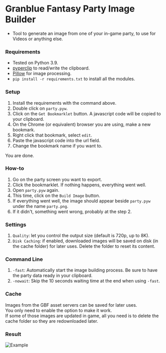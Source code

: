 # Granblue Fantasy Party Image Builder  
* Tool to generate an image from one of your in-game party, to use for Videos or anything else.  
### Requirements  
* Tested on Python 3.9.  
* [pyperclip](https://pypi.org/project/pyperclip/) to read/write the clipboard.  
* [Pillow](https://pillow.readthedocs.io/en/stable/) for image processing.  
* `pip install -r requirements.txt` to install all the modules.  
### Setup  
1. Install the requirements with the command above.  
2. Double click on `party.pyw`.  
3. Click on the `Get Bookmarklet` button. A javascript code will be copied to your clipboard.  
4. On the Chrome (or equivalent) browser you are using, make a new bookmark.  
5. Right click that bookmark, select `edit`.  
6. Paste the javascript code into the url field.  
7. Change the bookmark name if you want to.  
  
You are done.  
### How-to  
1. Go on the party screen you want to export.  
2. Click the bookmarklet. If nothing happens, everything went well.  
3. Open `party.pyw` again.  
4. This time, click on the `Build Image` button.  
5. If everything went well, the image should appear beside `party.pyw` under the name `party.png`.  
6. If it didn't, something went wrong, probably at the step 2.  
### Settings  
1. `Quality`: let you control the output size (default is 720p, up to 8K).  
2. `Disk Caching`: if enabled, downloaded images will be saved on disk (in the cache folder) for later uses. Delete the folder to reset its content.  
### Command Line  
1. `-fast`: Automatically start the image building process. Be sure to have the party data ready in your clipboard.  
2. `-nowait`: Skip the 10 seconds waiting time at the end when using `-fast`.  
### Cache  
Images from the GBF asset servers can be saved for later uses.  
You only need to enable the option to make it work.  
If some of those images are updated in game, all you need is to delete the cache folder so they are redownloaded later.  
### Result  
![Example](https://cdn.discordapp.com/attachments/614716155646705676/907564265978875924/party.png)